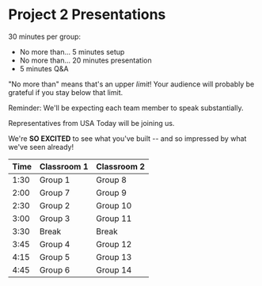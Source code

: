 # Project 2 Presentations

30 minutes per group:
- No more than... 5 minutes setup
- No more than... 20 minutes presentation
- 5 minutes Q&A

"No more than" means that's an upper *limit*! Your audience will probably be grateful if you stay below that limit.

Reminder: We'll be expecting each team member to speak substantially.

Representatives from USA Today will be joining us.

We're **SO EXCITED** to see what you've built -- and so impressed by what we've seen already!

| Time | Classroom 1 | Classroom 2 |
|---|---|---|
|1:30|Group 1|Group 8|
|2:00|Group 7|Group 9|
|2:30|Group 2|Group 10|
|3:00|Group 3|Group 11|
|3:30|Break|Break|
|3:45|Group 4|Group 12|
|4:15|Group 5|Group 13|
|4:45|Group 6|Group 14|
